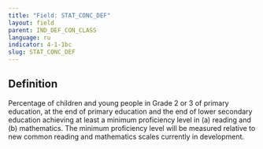 ```yaml
---
title: "Field: STAT_CONC_DEF"
layout: field
parent: IND_DEF_CON_CLASS
language: ru
indicator: 4-1-1bc
slug: STAT_CONC_DEF
---
```

## Definition

Percentage of children and young people in Grade 2 or 3 of primary education, at the end of primary education and the end of lower secondary education achieving at least a minimum proficiency level in (a) reading and (b) mathematics. The minimum proficiency level will be measured relative to new common reading and mathematics scales currently in development.